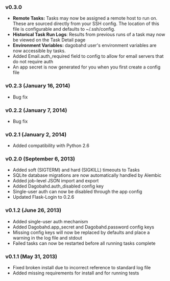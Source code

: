 ### v0.3.0

  * **Remote Tasks:** Tasks may now be assigned a remote host to run on. These are sourced directly from your SSH config. The location of this file is configurable and defaults to ~/.ssh/config.
  * **Historical Task Run Logs**: Results from previous runs of a task may now be viewed on the Task Detail page
  * **Environment Variables:** dagobahd user's environment variables are now accessible by tasks. 
  * Added Email.auth_required field to config to allow for email servers that do not require auth
  * An app secret is now generated for you when you first create a config file

### v0.2.3 (January 16, 2014)

  * Bug fix

### v0.2.2 (January 7, 2014)

  * Bug fix

### v0.2.1 (January 2, 2014)

  * Added compatibility with Python 2.6

### v0.2.0 (September 6, 2013)

  * Added soft (SIGTERM) and hard (SIGKILL) timeouts to Tasks
  * SQLite database migrations are now automatically handled by Alembic
  * Added job-level JSON import and export
  * Added Dagobahd.auth_disabled config key
  * Single-user auth can now be disabled through the app config
  * Updated Flask-Login to 0.2.6

### v0.1.2 (June 26, 2013)

 * Added single-user auth mechanism
 * Added Dagobahd.app_secret and Dagobahd.password config keys
 * Missing config keys will now be replaced by defaults and place a warning in the log file and stdout
 * Failed tasks can now be restarted before all running tasks complete

### v0.1.1 (May 31, 2013)

 * Fixed broken install due to incorrect reference to standard log file
 * Added missing requirements for install and for running tests

